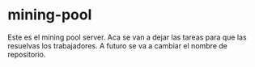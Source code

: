 # mining-pool
Este es el mining pool server. Aca se van a dejar las tareas para que las resuelvas los trabajadores. A futuro se va a cambiar el nombre de repositorio.
